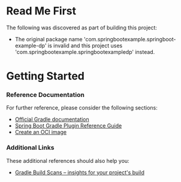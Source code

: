 # Read Me First
The following was discovered as part of building this project:

* The original package name 'com.springbootexample.springboot-example-dp' is invalid and this project uses 'com.springbootexample.springbootexampledp' instead.

# Getting Started

### Reference Documentation
For further reference, please consider the following sections:

* [Official Gradle documentation](https://docs.gradle.org)
* [Spring Boot Gradle Plugin Reference Guide](https://docs.spring.io/spring-boot/docs/3.0.6/gradle-plugin/reference/html/)
* [Create an OCI image](https://docs.spring.io/spring-boot/docs/3.0.6/gradle-plugin/reference/html/#build-image)

### Additional Links
These additional references should also help you:

* [Gradle Build Scans – insights for your project's build](https://scans.gradle.com#gradle)

